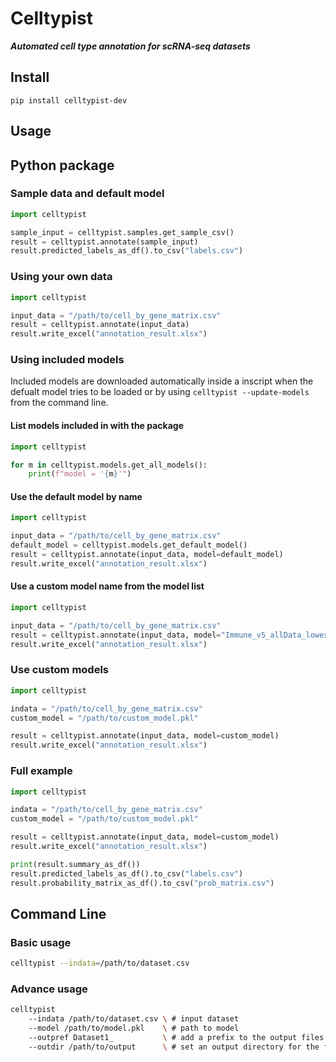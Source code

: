 # Celltypist

**_Automated cell type annotation for scRNA-seq datasets_**

## Install

```console
pip install celltypist-dev
```

## Usage

## Python package

### Sample data and default model

```python
import celltypist

sample_input = celltypist.samples.get_sample_csv()
result = celltypist.annotate(sample_input)
result.predicted_labels_as_df().to_csv("labels.csv")
```

### Using your own data

```python
import celltypist

input_data = "/path/to/cell_by_gene_matrix.csv"
result = celltypist.annotate(input_data)
result.write_excel("annotation_result.xlsx")
```

### Using included models

Included models are downloaded automatically inside a inscript when the defualt model tries to be loaded or by using `celltypist --update-models` from the command line.

#### List models included in with the package

```python
import celltypist

for m in celltypist.models.get_all_models():
    print(f"model = '{m}'")
```

#### Use the default model by name

```python
import celltypist

input_data = "/path/to/cell_by_gene_matrix.csv"
default_model = celltypist.models.get_default_model()
result = celltypist.annotate(input_data, model=default_model)
result.write_excel("annotation_result.xlsx")
```

####  Use a custom model name from the model list

```python
import celltypist

input_data = "/path/to/cell_by_gene_matrix.csv"
result = celltypist.annotate(input_data, model="Immune_v5_allData_lowest_all.pkl")
result.write_excel("annotation_result.xlsx")
```

### Use custom models

```python
import celltypist

indata = "/path/to/cell_by_gene_matrix.csv"
custom_model = "/path/to/custom_model.pkl"

result = celltypist.annotate(input_data, model=custom_model)
result.write_excel("annotation_result.xlsx")
```

### Full example

```python
import celltypist

indata = "/path/to/cell_by_gene_matrix.csv"
custom_model = "/path/to/custom_model.pkl"

result = celltypist.annotate(input_data, model=custom_model)
result.write_excel("annotation_result.xlsx")

print(result.summary_as_df())
result.predicted_labels_as_df().to_csv("labels.csv")
result.probability_matrix_as_df().to_csv("prob_matrix.csv")
```

## Command Line

### Basic usage

```bash
celltypist --indata=/path/to/dataset.csv
```

### Advance usage

```bash
celltypist
    --indata /path/to/dataset.csv \ # input dataset
    --model /path/to/model.pkl    \ # path to model
    --outpref Dataset1_           \ # add a prefix to the output files
    --outdir /path/to/output      \ # set an output directory for the files
```
